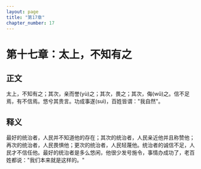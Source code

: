 ```yaml
---
layout: page
title: "第17章"
chapter_number: 17
---
```


# 第十七章：太上，不知有之

## 正文
太上，不知有之；其次，亲而誉(yù)之；其次，畏之；其次，侮(wǔ)之。信不足焉，有不信焉。悠兮其贵言。功成事遂(suì)，百姓皆谓："我自然"。

## 释义
最好的统治者，人民并不知道他的存在；其次的统治者，人民亲近他并且称赞他；再次的统治者，人民畏惧他；更次的统治者，人民轻蔑他。统治者的诚信不足，人民才不信任他。最好的统治者是多么悠闲，他很少发号施令，事情办成功了，老百姓都说："我们本来就是这样的。"